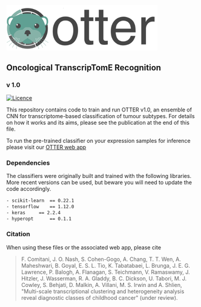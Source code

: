 <img src="img/logo_ot.png" width=400, padding=100>

## Oncological TranscripTomE Recognition
### v 1.0

[![Licence](https://img.shields.io/github/license/fcomitani/otter?style=flat-square)](https://github.com/fcomitani/otter/blob/main/LICENSE)
<!--
[![GitHub top language](https://img.shields.io/github/languages/top/fcomitani/otter?style=flat-square)](https://github.com/fcomitani/otter/search?l=python)
%[![Documentation Status](https://readthedocs.org/projects/aroughcun/badge/?version=latest&style=flat-square)](https://aroughcun.readthedocs.io/en/latest/?badge=latest)
-->

This repository contains code to train and run OTTER v1.0, an ensemble of CNN for transcriptome-based classification of tumour subtypes.
For details on how it works and its aims, please see the publication at the end of this file.

To run the pre-trained classifier on your expression samples for inference please visit our [OTTER web app](https://otter.ccm.sickkids.ca/)

### Dependencies

The classifiers were originally built and trained with the following libraries.
More recent versions can be used, but beware you will need to update the code accordingly.

```
- scikit-learn	== 0.22.1
- tensorflow	== 1.12.0
- keras		== 2.2.4
- hyperopt		== 0.1.1
```

### Citation

When using these files or the associated web app, please cite

> F. Comitani, J. O. Nash, S. Cohen-Gogo, A. Chang, T. T. Wen, A. Maheshwari, B. Goyal, E. S. L. Tio, K. Tabatabaei, L. Brunga, J. E. G. Lawrence, P. Balogh, A. Flanagan, S. Teichmann, V. Ramaswamy, J. Hitzler, J. Wasserman, R. A. Gladdy, B. C. Dickson, U. Tabori, M. J. Cowley, S. Behjati, D. Malkin, A. Villani, M. S. Irwin and A. Shlien, "Multi-scale transcriptional clustering and heterogeneity analysis reveal diagnostic classes of childhood cancer" (under review). 

